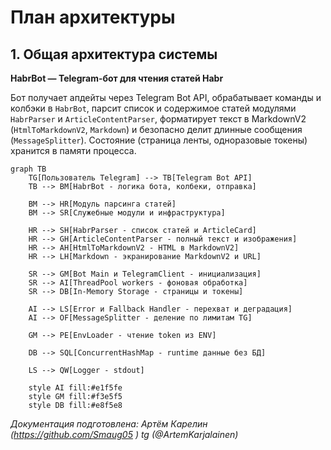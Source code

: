 # План архитектуры

## 1. Общая архитектура системы

**HabrBot — Telegram-бот для чтения статей Habr**

Бот получает апдейты через Telegram Bot API, обрабатывает команды и колбэки в `HabrBot`, парсит список и содержимое статей модулями `HabrParser` и `ArticleContentParser`, форматирует текст в MarkdownV2 (`HtmlToMarkdownV2`, `Markdown`) и безопасно делит длинные сообщения (`MessageSplitter`). Состояние (страница ленты, одноразовые токены) хранится в памяти процесса.

```mermaid
graph TB
    TG[Пользователь Telegram] --> TB[Telegram Bot API]
    TB --> BM[HabrBot - логика бота, колбеки, отправка]
    
    BM --> HR[Модуль парсинга статей]
    BM --> SR[Служебные модули и инфраструктура]
    
    HR --> SH[HabrParser - список статей и ArticleCard]
    HR --> GH[ArticleContentParser - полный текст и изображения]
    HR --> AH[HtmlToMarkdownV2 - HTML в MarkdownV2]
    HR --> LH[Markdown - экранирование MarkdownV2 и URL]
    
    SR --> GM[Bot Main и TelegramClient - инициализация]
    SR --> AI[ThreadPool workers - фоновая обработка]
    SR --> DB[In-Memory Storage - страницы и токены]
    
    AI --> LS[Error и Fallback Handler - перехват и деградация]
    AI --> OF[MessageSplitter - деление по лимитам TG]
    
    GM --> PE[EnvLoader - чтение token из ENV]
    
    DB --> SQL[ConcurrentHashMap - runtime данные без БД]
    
    LS --> QW[Logger - stdout]
    
    style AI fill:#e1f5fe
    style GM fill:#f3e5f5
    style DB fill:#e8f5e8

```

*Документация подготовлена: Артём Карелин (https://github.com/Smaug05 ) tg (@ArtemKarjalainen)*